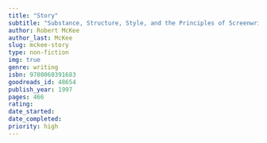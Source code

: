 ```yaml
---
title: "Story"
subtitle: "Substance, Structure, Style, and the Principles of Screenwriting"
author: Robert McKee
author_last: McKee
slug: mckee-story
type: non-fiction
img: true
genre: writing
isbn: 9780060391683
goodreads_id: 48654
publish_year: 1997
pages: 466
rating: 
date_started:
date_completed:
priority: high
---
```


